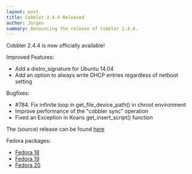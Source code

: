 ```yaml
---
layout: post
title: Cobbler 2.4.4 Released
author: Jörgen
summary: Announcing the release of Cobbler 2.4.4.
---
```

Cobbler 2.4.4 is now officially available!

Improved Features:

* Add a distro_signature for Ubuntu 14.04
* Add an option to always write DHCP entries regardless of netboot setting

Bugfixes:

* #784. Fix infinite loop in get_file_device_path() in chroot environment
* Improve performance of the "cobbler sync" operation
* Fixed an Exception in Koans get_insert_script() function

The (source) release can be found <a href="https://github.com/cobbler/cobbler/releases/tag/v2.4.4">here</a>

Fedora packages:
* <a href="http://download.opensuse.org/repositories/home:/libertas-ict:/cobbler24/Fedora_18/">Fedora 18</a>
* <a href="http://download.opensuse.org/repositories/home:/libertas-ict:/cobbler24/Fedora_19/">Fedora 19</a>
* <a href="http://download.opensuse.org/repositories/home:/libertas-ict:/cobbler24/Fedora_20/">Fedora 20</a>


